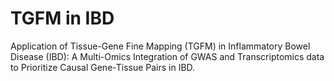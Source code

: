 # TGFM in IBD
Application of Tissue-Gene Fine Mapping (TGFM) in Inflammatory Bowel Disease (IBD): A Multi-Omics Integration of GWAS and Transcriptomics data to Prioritize Causal Gene-Tissue Pairs in IBD.
